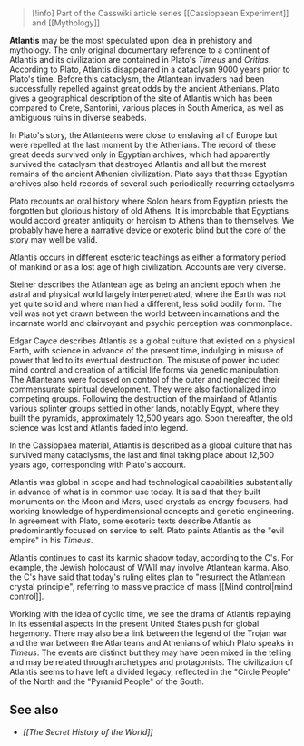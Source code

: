 
> [!info] Part of the Casswiki article series [[Cassiopaean Experiment]] and [[Mythology]]


**Atlantis** may be the most speculated upon idea in prehistory and mythology. The only original documentary reference to a continent of Atlantis and its civilization are contained in Plato's _Timeus_ and _Critias_. According to Plato, Atlantis disappeared in a cataclysm 9000 years prior to Plato's time. Before this cataclysm, the Atlantean invaders had been successfully repelled against great odds by the ancient Athenians. Plato gives a geographical description of the site of Atlantis which has been compared to Crete, Santorini, various places in South America, as well as ambiguous ruins in diverse seabeds.

In Plato's story, the Atlanteans were close to enslaving all of Europe but were repelled at the last moment by the Athenians. The record of these great deeds survived only in Egyptian archives, which had apparently survived the cataclysm that destroyed Atlantis and all but the merest remains of the ancient Athenian civilization. Plato says that these Egyptian archives also held records of several such periodically recurring cataclysms

Plato recounts an oral history where Solon hears from Egyptian priests the forgotten but glorious history of old Athens. It is improbable that Egyptians would accord greater antiquity or heroism to Athens than to themselves. We probably have here a narrative device or exoteric blind but the core of the story may well be valid.

Atlantis occurs in different esoteric teachings as either a formatory period of mankind or as a lost age of high civilization. Accounts are very diverse.

Steiner describes the Atlantean age as being an ancient epoch when the astral and physical world largely interpenetrated, where the Earth was not yet quite solid and where man had a different, less solid bodily form. The veil was not yet drawn between the world between incarnations and the incarnate world and clairvoyant and psychic perception was commonplace.

Edgar Cayce describes Atlantis as a global culture that existed on a physical Earth, with science in advance of the present time, indulging in misuse of power that led to its eventual destruction. The misuse of power included mind control and creation of artificial life forms via genetic manipulation. The Atlanteans were focused on control of the outer and neglected their commensurate spiritual development. They were also factionalized into competing groups. Following the destruction of the mainland of Atlantis various splinter groups settled in other lands, notably Egypt, where they built the pyramids, approximately 12,500 years ago. Soon thereafter, the old science was lost and Atlantis faded into legend.

In the Cassiopaea material, Atlantis is described as a global culture that has survived many cataclysms, the last and final taking place about 12,500 years ago, corresponding with Plato's account.

Atlantis was global in scope and had technological capabilities substantially in advance of what is in common use today. It is said that they built monuments on the Moon and Mars, used crystals as energy focusers, had working knowledge of hyperdimensional concepts and genetic engineering. In agreement with Plato, some esoteric texts describe Atlantis as predominantly focused on service to self. Plato paints Atlantis as the "evil empire" in his _Timeus_.

Atlantis continues to cast its karmic shadow today, according to the C's. For example, the Jewish holocaust of WWII may involve Atlantean karma. Also, the C's have said that today's ruling elites plan to "resurrect the Atlantean crystal principle", referring to massive practice of mass [[Mind control|mind control]].

Working with the idea of cyclic time, we see the drama of Atlantis replaying in its essential aspects in the present United States push for global hegemony. There may also be a link between the legend of the Trojan war and the war between the Atlanteans and Athenians of which Plato speaks in _Timeus_. The events are distinct but they may have been mixed in the telling and may be related through archetypes and protagonists. The civilization of Atlantis seems to have left a divided legacy, reflected in the "Circle People" of the North and the "Pyramid People" of the South.

See also
--------

*   _[[The Secret History of the World]]_